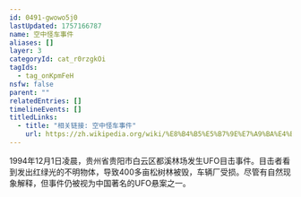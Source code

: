 ```yaml
---
id: 0491-gwowo5j0
lastUpdated: 1757166787
name: 空中怪车事件
aliases: []
layer: 3
categoryId: cat_r0rzgkOi
tagIds:
  - tag_onKpmFeH
nsfw: false
parent: ""
relatedEntries: []
timelineEvents: []
titledLinks:
  - title: "相关链接: 空中怪车事件"
    url: https://zh.wikipedia.org/wiki/%E8%B4%B5%E5%B7%9E%E7%A9%BA%E4%B8%AD%E5%BF%AB%E8%BD%A6%E4%BA%8B%E4%BB%B6
---
```


1994年12月1日凌晨，贵州省贵阳市白云区都溪林场发生UFO目击事件。目击者看到发出红绿光的不明物体，导致400多亩松树林被毁，车辆厂受损。尽管有自然现象解释，但事件仍被视为中国著名的UFO悬案之一。